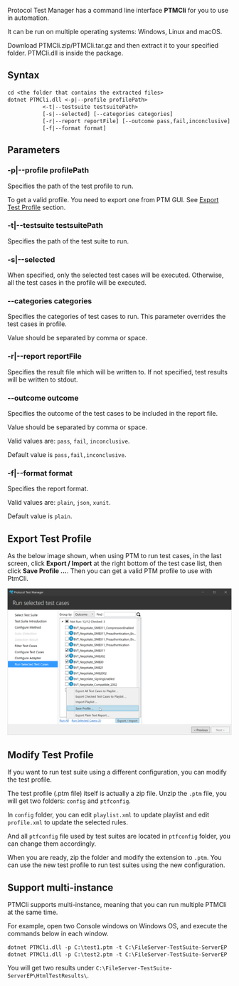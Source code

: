 Protocol Test Manager has a command line interface **PTMCli** for you to use in automation.

It can be run on multiple operating systems: Windows, Linux and macOS.

Download PTMCli.zip/PTMCli.tar.gz and then extract it to your specified folder.
PTMCli.dll is inside the package.

## Syntax

```
cd <the folder that contains the extracted files>
dotnet PTMCli.dll <-p|--profile profilePath>
           <-t|--testsuite testsuitePath>
           [-s|--selected] [--categories categories]
           [-r|--report reportFile] [--outcome pass,fail,inconclusive]
           [-f|--format format]
```

## Parameters

### -p|--profile profilePath

Specifies the path of the test profile to run.

To get a valid profile. You need to export one from PTM GUI. See [Export Test Profile](#export-test-profile) section.

### -t|--testsuite testsuitePath

Specifies the path of the test suite to run.

### -s|--selected

When specified, only the selected test cases will be executed. Otherwise, all the test cases in the profile will be executed.

### --categories categories

Specifies the categories of test cases to run. This parameter overrides the test cases in profile.

Value should be separated by comma or space.

### -r|--report reportFile

Specifies the result file which will be written to. If not specified, test results will be written to stdout.

### --outcome outcome

Specifies the outcome of the test cases to be included in the report file.

Value should be separated by comma or space.

Valid values are: `pass`, `fail`, `inconclusive`.

Default value is `pass,fail,inconclusive`.

### -f|--format format

Specifies the report format.

Valid values are: `plain`, `json`, `xunit`.

Default value is `plain`.

## Export Test Profile

As the below image shown, when using PTM to run test cases, in the last screen, click **Export / Import** at the right bottom of the test case list, then click **Save Profile ...**. Then you can get a valid PTM profile to use with PtmCli.

![Save a profile in PTM](./images/save-profile.png)

## Modify Test Profile

If you want to run test suite using a different configuration, you can modify the test profile.

The test profile (.ptm file) itself is actually a zip file. Unzip the `.ptm` file, you will get two folders: `config` and `ptfconfig`.

In `config` folder, you can edit `playlist.xml` to update playlist and edit `profile.xml` to update the selected rules.

And all `ptfconfig` file used by test suites are located in `ptfconfig` folder, you can change them accordingly.

When you are ready, zip the folder and modify the extension to `.ptm`. You can use the new test profile to run test suites using the new configuration.

## Support multi-instance

PTMCli supports multi-instance, meaning that you can run multiple PTMCli at the same time.

For example, open two Console windows on Windows OS, and execute the commands below in each window.

```
dotnet PTMCli.dll -p C:\test1.ptm -t C:\FileServer-TestSuite-ServerEP
dotnet PTMCli.dll -p C:\test2.ptm -t C:\FileServer-TestSuite-ServerEP
```

You will get two results under `C:\FileServer-TestSuite-ServerEP\HtmlTestResults\`.